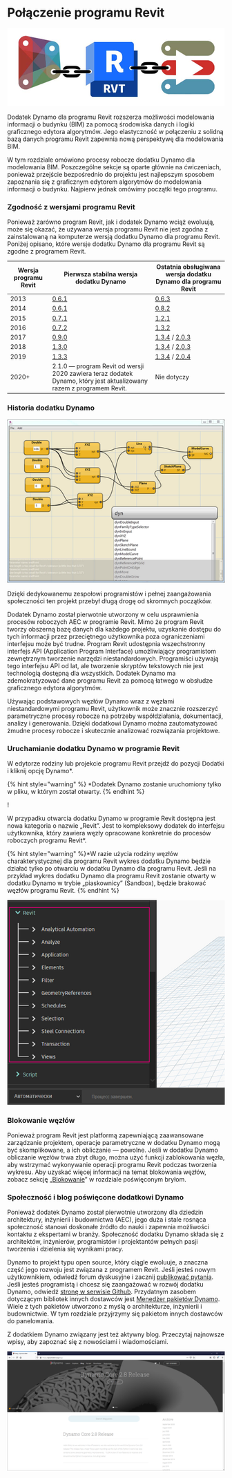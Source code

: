 # Połączenie programu Revit

![](images/1/revitconnectionlink.jpg)

Dodatek Dynamo dla programu Revit rozszerza możliwości modelowania informacji o budynku (BIM) za pomocą środowiska danych i logiki graficznego edytora algorytmów. Jego elastyczność w połączeniu z solidną bazą danych programu Revit zapewnia nową perspektywę dla modelowania BIM.

W tym rozdziale omówiono procesy robocze dodatku Dynamo dla modelowania BIM. Poszczególne sekcje są oparte głównie na ćwiczeniach, ponieważ przejście bezpośrednio do projektu jest najlepszym sposobem zapoznania się z graficznym edytorem algorytmów do modelowania informacji o budynku. Najpierw jednak omówimy początki tego programu.

### Zgodność z wersjami programu Revit

Ponieważ zarówno program Revit, jak i dodatek Dynamo wciąż ewoluują, może się okazać, że używana wersja programu Revit nie jest zgodna z zainstalowaną na komputerze wersją dodatku Dynamo dla programu Revit. Poniżej opisano, które wersje dodatku Dynamo dla programu Revit są zgodne z programem Revit.

| Wersja programu Revit | Pierwsza stabilna wersja dodatku Dynamo                                                       | Ostatnia obsługiwana wersja dodatku Dynamo dla programu Revit                                                                                                                                |
| ------------- | --------------------------------------------------------------------------------- | ---------------------------------------------------------------------------------------------------------------------------------------------------------------------- |
| 2013          | [0.6.1](http://dyn-builds-data.s3-us-west-2.amazonaws.com/DynamoInstall0.6.1.exe) | [0.6.3](http://dyn-builds-data.s3-us-west-2.amazonaws.com/DynamoInstall0.6.3.exe)                                                                                      |
| 2014          | [0.6.1](http://dyn-builds-data.s3-us-west-2.amazonaws.com/DynamoInstall0.6.1.exe) | [0.8.2](http://dyn-builds-data.s3-us-west-2.amazonaws.com/DynamoInstall0.8.2.exe)                                                                                      |
| 2015          | [0.7.1](http://dyn-builds-data.s3-us-west-2.amazonaws.com/DynamoInstall0.7.1.exe) | [1.2.1](http://dyn-builds-data.s3-us-west-2.amazonaws.com/DynamoInstall1.2.1.exe)                                                                                      |
| 2016          | [0.7.2](http://dyn-builds-data.s3-us-west-2.amazonaws.com/DynamoInstall0.7.2.exe) | [1.3.2](http://dyn-builds-data.s3-us-west-2.amazonaws.com/DynamoInstall1.3.2.exe)                                                                                      |
| 2017          | [0.9.0](http://dyn-builds-data.s3-us-west-2.amazonaws.com/DynamoInstall0.9.0.exe) | [1.3.4](http://dyn-builds-data.s3-us-west-2.amazonaws.com/DynamoInstall1.3.4.exe) / [2.0.3](https://dyn-builds-data.s3-us-west-2.amazonaws.com/DynamoInstall2.0.3.exe) |
| 2018          | [1.3.0](http://dyn-builds-data.s3-us-west-2.amazonaws.com/DynamoInstall1.3.0.exe) | [1.3.4](http://dyn-builds-data.s3-us-west-2.amazonaws.com/DynamoInstall1.3.4.exe) / [2.0.3](https://dyn-builds-data.s3-us-west-2.amazonaws.com/DynamoInstall2.0.3.exe) |
| 2019          | [1.3.3](http://dyn-builds-data.s3-us-west-2.amazonaws.com/DynamoInstall1.3.3.exe) | [1.3.4](http://dyn-builds-data.s3-us-west-2.amazonaws.com/DynamoInstall1.3.4.exe) / [2.0.4](https://dyn-builds-data.s3-us-west-2.amazonaws.com/DynamoInstall2.0.4.exe) |
| 2020+         | 2.1.0 — program Revit od wersji 2020 zawiera teraz dodatek Dynamo, który jest aktualizowany razem z programem Revit.      | Nie dotyczy                                                                                                                                                                    |

### Historia dodatku Dynamo

![Historia](images/1/earlyScreenshot.jpg)

Dzięki dedykowanemu zespołowi programistów i pełnej zaangażowania społeczności ten projekt przebył długą drogę od skromnych początków.

Dodatek Dynamo został pierwotnie utworzony w celu usprawnienia procesów roboczych AEC w programie Revit. Mimo że program Revit tworzy obszerną bazę danych dla każdego projektu, uzyskanie dostępu do tych informacji przez przeciętnego użytkownika poza ograniczeniami interfejsu może być trudne. Program Revit udostępnia wszechstronny interfejs API (Application Program Interface) umożliwiający programistom zewnętrznym tworzenie narzędzi niestandardowych. Programiści używają tego interfejsu API od lat, ale tworzenie skryptów tekstowych nie jest technologią dostępną dla wszystkich. Dodatek Dynamo ma zdemokratyzować dane programu Revit za pomocą łatwego w obsłudze graficznego edytora algorytmów.

Używając podstawowych węzłów Dynamo wraz z węzłami niestandardowymi programu Revit, użytkownik może znacznie rozszerzyć parametryczne procesy robocze na potrzeby współdziałania, dokumentacji, analizy i generowania. Dzięki dodatkowi Dynamo można zautomatyzować żmudne procesy robocze i skutecznie analizować rozwiązania projektowe.

### Uruchamianie dodatku Dynamo w programie Revit

W edytorze rodziny lub projekcie programu Revit przejdź do pozycji Dodatki i kliknij opcję Dynamo*.

{% hint style="warning" %} *Dodatek Dynamo zostanie uruchomiony tylko w pliku, w którym został otwarty. {% endhint %}

\![](<../2_setup_for_dynamo/images/launchdynamofromrevit (1).jpg>)

W przypadku otwarcia dodatku Dynamo w programie Revit dostępna jest nowa kategoria o nazwie „Revit”. Jest to kompleksowy dodatek do interfejsu użytkownika, który zawiera węzły opracowane konkretnie do procesów roboczych programu Revit*.

{% hint style="warning" %}*W razie użycia rodziny węzłów charakterystycznej dla programu Revit wykres dodatku Dynamo będzie działać tylko po otwarciu w dodatku Dynamo dla programu Revit. Jeśli na przykład wykres dodatku Dynamo dla programu Revit zostanie otwarty w dodatku Dynamo w trybie „piaskownicy” (Sandbox), będzie brakować węzłów programu Revit. {% endhint %}

![](images/1/revitconnection-runningdynamoinrevit02.jpg)

### Blokowanie węzłów

Ponieważ program Revit jest platformą zapewniającą zaawansowane zarządzanie projektem, operacje parametryczne w dodatku Dynamo mogą być skomplikowane, a ich obliczanie — powolne. Jeśli w dodatku Dynamo obliczanie węzłów trwa zbyt długo, można użyć funkcji zablokowania węzła, aby wstrzymać wykonywanie operacji programu Revit podczas tworzenia wykresu. Aby uzyskać więcej informacji na temat blokowania węzłów, zobacz sekcję „[Blokowanie](../essential-nodes-and-concepts/5\_geometry-for-computational-design/5-6\_solids.md#freezing)” w rozdziale poświęconym bryłom.

### Społeczność i blog poświęcone dodatkowi Dynamo

Ponieważ dodatek Dynamo został pierwotnie utworzony dla dziedzin architektury, inżynierii i budownictwa (AEC), jego duża i stale rosnąca społeczność stanowi doskonałe źródło do nauki i zapewnia możliwości kontaktu z ekspertami w branży. Społeczność dodatku Dynamo składa się z architektów, inżynierów, programistów i projektantów pełnych pasji tworzenia i dzielenia się wynikami pracy.

Dynamo to projekt typu open source, który ciągle ewoluuje, a znaczna część jego rozwoju jest związana z programem Revit. Jeśli jesteś nowym użytkownikiem, odwiedź forum dyskusyjne i zacznij [publikować pytania](http://dynamobim.org/forums/forum/dyn/). Jeśli jesteś programistą i chcesz się zaangażować w rozwój dodatku Dynamo, odwiedź [stronę w serwisie Github](https://github.com/DynamoDS/Dynamo). Przydatnym zasobem dotyczącym bibliotek innych dostawców jest [Menedżer pakietów Dynamo](http://dynamopackages.com). Wiele z tych pakietów utworzono z myślą o architekturze, inżynierii i budownictwie. W tym rozdziale przyjrzymy się pakietom innych dostawców do panelowania.

Z dodatkiem Dynamo związany jest też aktywny blog. Przeczytaj najnowsze wpisy, aby zapoznać się z nowościami i wiadomościami.

![Blog](images/1/blog.png)
